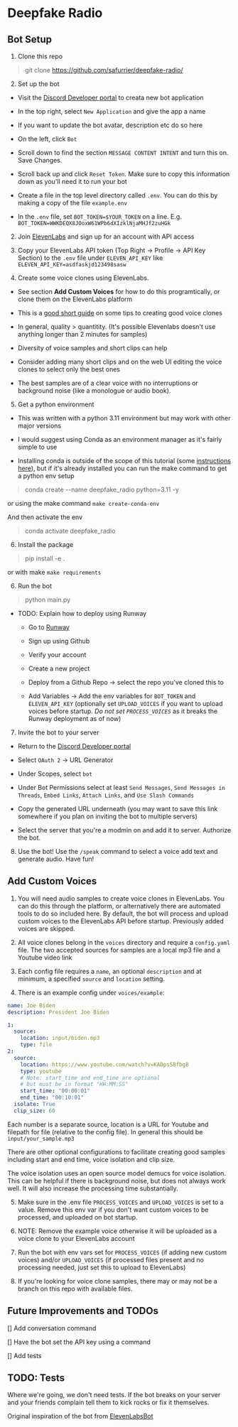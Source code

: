 # Deepfake Radio

## Bot Setup

1) Clone this repo
> git clone https://github.com/safurrier/deepfake-radio/

2) Set up the bot

  * Visit the [Discord Developer portal](https://discord.com/developers/applications) to creata new bot application

  * In the top right, select `New Application` and give the app a name

  * If you want to update the bot avatar, description etc do so here

  * On the left, click `Bot`

  * Scroll down to find the section `MESSAGE CONTENT INTENT` and turn this on. Save Changes.

  * Scroll back up and click `Reset Token`. Make sure to copy this information down as you'll need it to run your bot

  * Create a file in the top level directory called `.env`. You can do this by making a copy of the file `example.env`

  * In the `.env` file, set `BOT_TOKEN=$YOUR_TOKEN` on a line. E.g. `BOT_TOKEN=WWKDEQX8JOoxW61WPb6dXIzklNjaMHJf2zuHGk`

2) Join [ElevenLabs](https://beta.elevenlabs.io/speech-synthesis) and sign up for an account with API access

3) Copy your ElevenLabs API token (Top Right -> Profile -> API Key Section) to the `.env` file under `ELEVEN_API_KEY` like `ELEVEN_API_KEY=asdfaskjd123498sasw`

4) Create some voice clones using ElevenLabs.
  * See section **Add Custom Voices** for how to do this programtically, or clone them on the ElevenLabs platform

  * This is a [good short guide](https://github.com/elevenlabs/discord-bot/blob/main/elevenbot.py) on some tips to creating good voice clones

  * In general, quality > quantitity. (It's possible Elevenlabs doesn't use anything longer than 2 minutes for samples)

  * Diversity of voice samples and short clips can help

  * Consider adding many short clips and on the web UI editing the voice clones to select only the best ones

  * The best samples are of a clear voice with no interruptions or background noise (like a monologue or audio book).


5) Get a python environment
  * This was written with a python 3.11 environment but may work with other major versions

  * I would suggest using Conda as an environment manager as it's fairly simple to use

  * Installing conda is outside of the scope of this tutorial (some [instructions here](https://docs.conda.io/en/latest/miniconda.html)), but if it's already installed you can run the make command to get a python env setup

  > conda create --name deepfake_radio python=3.11 -y

  or using the make command `make create-conda-env`

  And then activate the env

  > conda activate deepfake_radio


6) Install the package
  > pip install -e .

  or with make `make requirements`

6) Run the bot

  > python main.py

  * TODO: Explain how to deploy using Runway

    * Go to [Runway](https://railway.app/verify)

    * Sign up using Github

    * Verify your account

    * Create a new project

    * Deploy from a Github Repo -> select the repo you've cloned this to

    * Add Variables -> Add the env variables for `BOT_TOKEN` and `ELEVEN_API_KEY` (optionally set `UPLOAD_VOICES` if you want to upload voices before startup. *Do not set `PROCESS_VOICES`* as it breaks the Runway deployment as of now)


7) Invite the bot to your server

  * Return to the [Discord Developer portal](https://discord.com/developers/applications)

  * Select `OAuth 2` -> URL Generator

  * Under Scopes, select `bot`

  * Under Bot Permissions select at least `Send Messages`, `Send Messages in Threads`, `Embed Links`, `Attach Links`, and `Use Slash Commands`

  * Copy the generated URL underneath (you may want to save this link somewhere if you plan on inviting the bot to multiple servers)

  * Select the server that you're a modmin on and add it to server. Authorize the bot.

8) Use the bot! Use the `/speak` command to select a voice add text and generate audio. Have fun!


## Add Custom Voices

1) You will need audio samples to create voice clones in ElevenLabs. You can do this through the platform, or alternatively there are automated tools to do so included here. By default, the bot will process and upload custom voices to the ElevenLabs API before startup. Previously added voices are skipped.

2) All voice clones belong in the `voices` directory and require a `config.yaml` file. The two accepted sources for samples are a local mp3 file and a Youtube video link

3) Each config file requires a `name`, an optional `description` and at minimum, a specified `source` and `location` setting.

4) There is an example config under `voices/example`:

```yaml
name: Joe Biden
description: President Joe Biden

1:
  source:
    location: input/biden.mp3
    type: file
2:
  source:
    location: https://www.youtube.com/watch?v=KADpsS8fbg8
    type: youtube
    # Note: start_time and end_time are optional
    # but must be in format "HH:MM:SS"
    start_time: "00:00:01"
    end_time: "00:10:01"
  isolate: True
  clip_size: 60
```

  Each number is a separate source, location is a URL for Youtube and filepath for file (relative to the config file). In general this should be `input/your_sample.mp3`

  There are other optional configurations to facilitate creating good samples including start and end time, voice isolation and clip size.

  The voice isolation uses an open source model demucs for voice isolation. This can be helpful if there is background noise, but does not always work well. It will also increase the processing time substantially.

5) Make sure in the .env file `PROCESS_VOICES` and `UPLOAD_VOICES` is set to a value. Remove this env var if you don't want custom voices to be processed, and uploaded on bot startup.

6) NOTE: Remove the example voice otherwise it will be uploaded as a voice clone to your ElevenLabs account

7) Run the bot with env vars set for `PROCESS_VOICES` (if adding new custom voices) and/or `UPLOAD_VOICES` (if processed files present and no processing needed, just set this to upload to ElevenLabs)

8) If you're looking for voice clone samples, there may or may not be a branch on this repo with available files.

## Future Improvements and TODOs

[] Add conversation command

[] Have the bot set the API key using a command

[] Add tests

## TODO: Tests

Where we're going, we don't need tests. If the bot breaks on your server and your friends complain tell them to kick rocks or fix it themselves.




Original inspiration of the bot from [ElevenLabsBot](https://github.com/elevenlabs/discord-bot)
